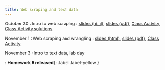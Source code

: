 ```yaml
---
title: Web scraping and text data
---
```


October 30
: Intro to web scraping
  : [slides (html)](https://sta279-f23.github.io/slides/lecture_19.html), [slides (pdf)](https://sta279-f23.github.io/slides/lecture_19.pdf), [Class Activity](https://sta279-f23.github.io/class_activities/ca_lecture_19.html), [Class Activity solutions](https://sta279-f23.github.io/class_activities/ca_lecture_20_solutions.html)
  
November 1
: Web scraping and wrangling
  : [slides (html)](https://sta279-f23.github.io/slides/lecture_20.html), [slides (pdf)](https://sta279-f23.github.io/slides/lecture_20.pdf), [Class Activity](https://sta279-f23.github.io/class_activities/ca_lecture_20.html)
  
November 3
: Intro to text data, lab day

: **Homework 9 released**{: .label .label-yellow }